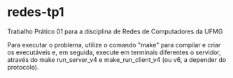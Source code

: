 # redes-tp1

Trabalho Prático 01 para a disciplina de Redes de Computadores da UFMG

Para executar o problema, utilize o comando "make" para compilar e criar os executáveis e, em seguida, execute em terminais diferentes o servidor, através do make run_server_v4 e make_run_client_v4 (ou v6, a depender do protocolo).
